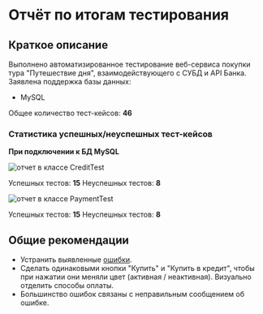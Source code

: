 # Отчёт по итогам тестирования
## Краткое описание
Выполнено автоматизированное тестирование веб-сервиса покупки тура "Путешествие дня", взаимодействующего с СУБД и API Банка. Заявлена поддержка базы данных:
* MySQL

Общее количество тест-кейсов: **46**

### Статистика успешных/неуспешных тест-кейсов

**При подключении к БД MySQL**

![отчет в классе CreditTest](https://github.com/ElenaLilu/QA_Diploma_Imyarekova/assets/135029773/9de13e68-b9b5-4eaa-a162-6d851a4877ac)

Успешных тестов: **15**
Неуспешных тестов: **8**

![отчет в классе PaymentTest](https://github.com/ElenaLilu/QA_Diploma_Imyarekova/assets/135029773/a5943150-01be-408f-97fb-3fb57041f96e)

Успешных тестов: **15**
Неуспешных тестов: **8**

## Общие рекомендации
* Устранить выявленные [ошибки](https://github.com/ElenaLilu/QA_Diploma_Imyarekova/issues).
* Сделать одинаковыми кнопки "Купить" и "Купить в кредит", чтобы при нажатии они меняли цвет (активная / неактивная). Визуально отделить способы оплаты.
* Большинство ошибок связаны с неправильным сообщением об ошибке.
